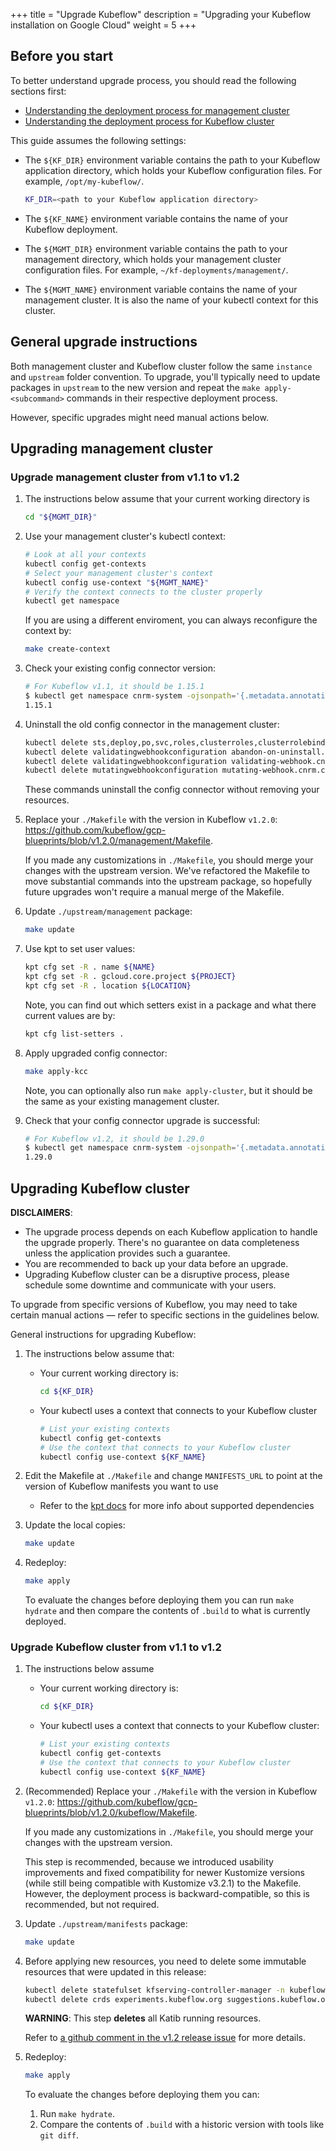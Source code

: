 +++
title = "Upgrade Kubeflow"
description = "Upgrading your Kubeflow installation on Google Cloud"
weight = 5
+++

## Before you start

To better understand upgrade process, you should read the following sections first:

- [Understanding the deployment process for management cluster](../management-setup#understanding-the-deployment-process)
- [Understanding the deployment process for Kubeflow cluster](../deploy-cli#understanding-the-deployment-process)


This guide assumes the following settings:

- The `${KF_DIR}` environment variable contains the path to
  your Kubeflow application directory, which holds your Kubeflow configuration
  files. For example, `/opt/my-kubeflow/`.

  ```bash
  KF_DIR=<path to your Kubeflow application directory>
  ```

- The `${KF_NAME}` environment variable contains the name of your Kubeflow deployment.

- The `${MGMT_DIR}` environment variable contains the path to
  your management directory, which holds your management cluster configuration
  files. For example, `~/kf-deployments/management/`.

- The `${MGMT_NAME}` environment variable contains the name of your management cluster. It is also the name of your kubectl context for this cluster.

## General upgrade instructions

Both management cluster and Kubeflow cluster follow the same `instance` and `upstream` folder convention. To upgrade, you'll typically need to update packages in `upstream` to the new version and repeat the `make apply-<subcommand>` commands in their respective deployment process.

However, specific upgrades might need manual actions below.

## Upgrading management cluster

### Upgrade management cluster from v1.1 to v1.2

1. The instructions below assume that your current working directory is

   ```bash
   cd "${MGMT_DIR}"
   ```

1. Use your management cluster's kubectl context:

   ```bash
   # Look at all your contexts
   kubectl config get-contexts
   # Select your management cluster's context
   kubectl config use-context "${MGMT_NAME}"
   # Verify the context connects to the cluster properly
   kubectl get namespace
   ```

   If you are using a different enviroment, you can always
   reconfigure the context by:

   ```bash
   make create-context
   ```

1. Check your existing config connector version:
   ```bash
   # For Kubeflow v1.1, it should be 1.15.1
   $ kubectl get namespace cnrm-system -ojsonpath='{.metadata.annotations.cnrm\.cloud\.google\.com\/version}'
   1.15.1
   ```

1. Uninstall the old config connector in the management cluster:
   ```bash
   kubectl delete sts,deploy,po,svc,roles,clusterroles,clusterrolebindings --all-namespaces -l cnrm.cloud.google.com/system=true --wait=true
   kubectl delete validatingwebhookconfiguration abandon-on-uninstall.cnrm.cloud.google.com --ignore-not-found --wait=true
   kubectl delete validatingwebhookconfiguration validating-webhook.cnrm.cloud.google.com --ignore-not-found --wait=true
   kubectl delete mutatingwebhookconfiguration mutating-webhook.cnrm.cloud.google.com --ignore-not-found --wait=true
   ```
   These commands uninstall the config connector without removing your resources.

1. Replace your `./Makefile` with the version in Kubeflow `v1.2.0`: https://github.com/kubeflow/gcp-blueprints/blob/v1.2.0/management/Makefile.

   If you made any customizations in `./Makefile`, you should merge your changes with the upstream version. We've refactored the Makefile to move substantial commands into the upstream package, so hopefully future upgrades won't require a manual merge of the Makefile.

1. Update `./upstream/management` package:
   ```bash
   make update
   ```

1. Use kpt to set user values:
   ```bash
   kpt cfg set -R . name ${NAME}
   kpt cfg set -R . gcloud.core.project ${PROJECT}
   kpt cfg set -R . location ${LOCATION}
   ```
   Note, you can find out which setters exist in a package and what there current values are by:
   ```bash
   kpt cfg list-setters .
   ```

1. Apply upgraded config connector:
   ```bash
   make apply-kcc
   ```
   Note, you can optionally also run `make apply-cluster`, but it should be the same as your existing management cluster.

1. Check that your config connector upgrade is successful:
   ```bash
   # For Kubeflow v1.2, it should be 1.29.0
   $ kubectl get namespace cnrm-system -ojsonpath='{.metadata.annotations.cnrm\.cloud\.google\.com\/version}'
   1.29.0
   ```

## Upgrading Kubeflow cluster

**DISCLAIMERS**:

- The upgrade process depends on each Kubeflow application to handle the upgrade properly. There's no guarantee on data completeness unless the application provides such a guarantee.
- You are recommended to back up your data before an upgrade.
- Upgrading Kubeflow cluster can be a disruptive process, please schedule some downtime and communicate with your users.

To upgrade from specific versions of Kubeflow, you may need to take certain manual actions — refer to specific sections in the guidelines below.

General instructions for upgrading Kubeflow:

1.  The instructions below assume that:

    - Your current working directory is:

      ```bash
      cd ${KF_DIR}
      ```

    - Your kubectl uses a context that connects to your Kubeflow cluster
      ```bash
      # List your existing contexts
      kubectl config get-contexts
      # Use the context that connects to your Kubeflow cluster
      kubectl config use-context ${KF_NAME}
      ```

1.  Edit the Makefile at `./Makefile` and change `MANIFESTS_URL` to point at the version of Kubeflow manifests you want to use

    - Refer to the [kpt docs](https://googlecontainertools.github.io/kpt/reference/pkg/) for more info about supported dependencies

1.  Update the local copies:

    ```bash
    make update
    ```

1.  Redeploy:

    ```bash
    make apply
    ```

    To evaluate the changes before deploying them you can run `make hydrate` and then compare the contents
    of `.build` to what is currently deployed.

### Upgrade Kubeflow cluster from v1.1 to v1.2

1.  The instructions below assume

    - Your current working directory is:

      ```bash
      cd ${KF_DIR}
      ```

    - Your kubectl uses a context that connects to your Kubeflow cluster:
      ```bash
      # List your existing contexts
      kubectl config get-contexts
      # Use the context that connects to your Kubeflow cluster
      kubectl config use-context ${KF_NAME}
      ```

1.  (Recommended) Replace your `./Makefile` with the version in Kubeflow `v1.2.0`: https://github.com/kubeflow/gcp-blueprints/blob/v1.2.0/kubeflow/Makefile.

    If you made any customizations in `./Makefile`, you should merge your changes with the upstream version.

    This step is recommended, because we introduced usability improvements and fixed compatibility for newer Kustomize versions (while still being compatible with Kustomize v3.2.1) to the Makefile. However, the deployment process is backward-compatible, so this is recommended, but not required.

1.  Update `./upstream/manifests` package:
    ```bash
    make update
    ```

1.  Before applying new resources, you need to delete some immutable resources that were updated in this release:

    ```bash
    kubectl delete statefulset kfserving-controller-manager -n kubeflow --wait
    kubectl delete crds experiments.kubeflow.org suggestions.kubeflow.org trials.kubeflow.org
    ```

    **WARNING**: This step **deletes** all Katib running resources.

    Refer to [a github comment in the v1.2 release issue](https://github.com/kubeflow/kubeflow/issues/5371#issuecomment-731359384) for more details.

1.  Redeploy:

    ```bash
    make apply
    ```

    To evaluate the changes before deploying them you can:
    
    1. Run `make hydrate`.
    1. Compare the contents
    of `.build` with a historic version with tools like `git diff`.
